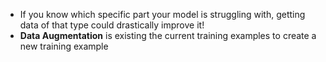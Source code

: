 - If you know which specific part your model is struggling with, getting data of that type could drastically improve it!
- **Data Augmentation** is existing the current training examples to create a new training example